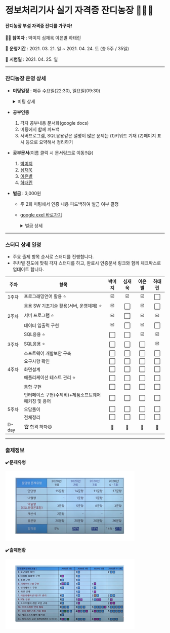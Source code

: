 # 정보처리기사 실기 자격증 잔디농장 👨‍🌾🌿

#### 잔디농장 부설 자격증 잔디를 가꾸자! 



:woman_student: **참여자** : 박미지 심재욱 이은별 하태린 

:date: **운영기간** : 2021. 03. 21. 일 ~ 2021. 04. 24. 토 (총 5주 / 35일)

:school: **시험일** : 2021. 04. 25. 일

---


### 잔디농장 운영 상세

* **미팅일정** : 매주 수요일(22:30), 일요일(09:30)

  <details> <summary>미팅 상세</summary> <div markdown="1">  
  [3/28(일)]
      - 회의불참예정 4/4(일) 재욱
  	- 진도 조정</div> </details>

* **공부인증**
  
  1. 각자 공부내용 문서화(google docs)
  2. 미팅에서 함께 피드백
  3. 서버프로그램, SQL응용같은 설명이 많은 문제는 (1)키워드 기재 (2)페이지 표시 등으로 요약해서 정리하기
  
* **공부문서**(이름 클릭 시 문서링크로 이동!!:smiley:)
  1. [박미지](https://github.com/jandifarm/certificate/blob/master/EngineerInformationProcessing202104/miji_note.md)
  2. [심재욱](https://docs.google.com/document/d/1_iJamNB890EGkPm0LkdUcO-2ceVCm5Wi9BfIPJ_nlrk/edit?usp=sharing)
  3. [이은별](https://docs.google.com/document/d/1dP9pkxsEYi-9YAKthbDNlj8FXQFtV_ie1CUb8Ay2jrE/edit?usp=sharing)
  4. [하태린](https://github.com/jandifarm/certificate/blob/master/EngineerInformationProcessing202104/hataerin.md)
  
* **벌금** : 3,000원
  
  * 주 2회 미팅에서 인증 내용 피드백하여 벌금 여부 결정
  
  * [google exel 바로가기](https://drive.google.com/file/d/1ncSo-WN10mcGrhfsHAylRmeK5uTeZDZU/view?usp=sharing)
  
    <details> <summary>벌금 상세</summary> <div markdown="1">  
    * 3/28(일) 심재욱, 하태린 3,000원 </div> </details>

---





### 스터디 상세 일정

* 주요 출제 항목 순서로 스터디를 진행합니다.
* 주차별 진도에 맞춰 각자 스터디를 하고, 완료시 인증문서 링크와 함께 체크박스로 업데이트  합니다.


| 주차  | 항목                                    | 박미지 | 심재욱 | 이은별 | 하태린 |
| ----- | --------------------------------------- | :----: | :----: | :----: | :----: |
| 1주차 | 프로그래밍언어 활용 ⭐                   |   ☑️    |   ☑️    |   ☑️    |   ⬜    |
|       | 응용 SW 기초기술 활용(서버, 운영체제) ⭐ |   ☑️    |   ⬜    |   ☑️    |   ⬜    |
| 2주차 | 서버 프로그램 ⭐                         |   ☑️    |   ⬜    |   ☑️    |   ☑️    |
|       | 데이터 입출력 구현                      |   ☑️    |   ⬜    |   ☑️    |   ⬜    |
|       | SQL응용 ⭐                               |   ⬜    |   ⬜    |   ☑️    |   ☑️    |
| 3주차 | SQL응용 ⭐                               |   ⬜    |   ⬜    |   ⬜    |   ☑️    |
|       | 소프트웨어 개발보안 구축                |   ⬜    |   ⬜    |   ⬜    |   ⬜    |
|       | 요구사항 확인                           |   ⬜    |   ⬜    |   ⬜    |   ⬜    |
| 4주차 | 화면설계                                |   ⬜    |   ⬜    |   ⬜    |   ⬜    |
|       | 애플리케이션 테스트 관리 ⭐              |   ⬜    |   ⬜    |   ⬜    |   ⬜    |
|       | 통합 구현                               |   ⬜    |   ⬜    |   ⬜    |   ⬜    |
|       | 인터페이스 구현(수제비)+제품소프트웨어패키징 및 용어                 |   ⬜    |   ⬜    |   ⬜    |   ⬜    |
| 5주차 | 오답풀이                                |   ⬜    |   ⬜    |   ⬜    |   ⬜    |
|       | 전체정리                                |   ⬜    |   ⬜    |   ⬜    |   ⬜    |
| D-day | 🏆 합격 하자😄                            |   💯    |   💯    |   💯    |   💯    |





---



### 출제정보

:heavy_check_mark:**문제유형**

<img src="https://github.com/jandifarm/certificate/blob/master/EngineerInformationProcessing202104/img/%EB%AC%B8%EC%A0%9C%EC%9C%A0%ED%98%95.PNG" style="zoom:40%;" />



:heavy_check_mark:**출제현황**

<img src="https://github.com/jandifarm/certificate/blob/master/EngineerInformationProcessing202104/img/%EC%B6%9C%EC%A0%9C%ED%98%84%ED%99%A9.PNG" style="zoom:40%;" />
